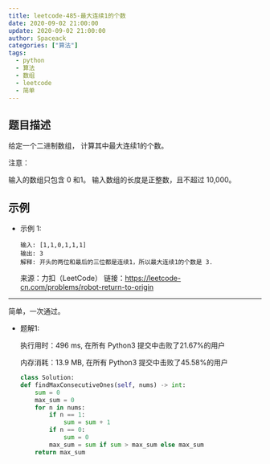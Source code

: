 ```yaml
---
title: leetcode-485-最大连续1的个数
date: 2020-09-02 21:00:00
update: 2020-09-02 21:00:00
author: Spaceack
categories: ["算法"]
tags: 
  - python
  - 算法
  - 数组
  - leetcode
  - 简单
---
```


## 题目描述
给定一个二进制数组， 计算其中最大连续1的个数。

注意：

输入的数组只包含 0 和1。
输入数组的长度是正整数，且不超过 10,000。

## 示例
- 示例 1:
    ```
    输入: [1,1,0,1,1,1]
    输出: 3
    解释: 开头的两位和最后的三位都是连续1，所以最大连续1的个数是 3.
    ```

    来源：力扣（LeetCode）
    链接：https://leetcode-cn.com/problems/robot-return-to-origin
    

---
简单，一次通过。

- 题解1:

    执行用时：496 ms, 在所有 Python3 提交中击败了21.67%的用户

    内存消耗：13.9 MB, 在所有 Python3 提交中击败了45.58%的用户

    ```python
    class Solution:
    def findMaxConsecutiveOnes(self, nums) -> int:
        sum = 0
        max_sum = 0
        for n in nums:
            if n == 1:
                sum = sum + 1
            if n == 0:
                sum = 0
            max_sum = sum if sum > max_sum else max_sum
        return max_sum
    ```
